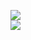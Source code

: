 [![](https://img.shields.io/badge/Made%20With-Github%20Spray-lightgrey.svg?style=for-the-badge&logo=github)](https://github.com/Annihil/github-spray#68)  
[![](https://i.imgur.com/2DrTn0Z.gif)](https://github.com/Annihil/github-spray)